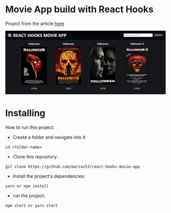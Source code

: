 # Movie App build with React Hooks

Project from the article [here](https://www.freecodecamp.org/news/how-to-build-a-movie-search-app-using-react-hooks-24eb72ddfaf7/)

![imagen design](src/assets/index.png)

# Installing

How to run this project:

- Create a folder and navigate into it

```
cd <folder-name>
```

- Clone this repository:

```
git clone https://github.com/mariav53/react-hooks-movie-app
```

- Install the project's dependencies:

```
yarn or npm install
```

- run the project:

```
npm start or yarn start
```
